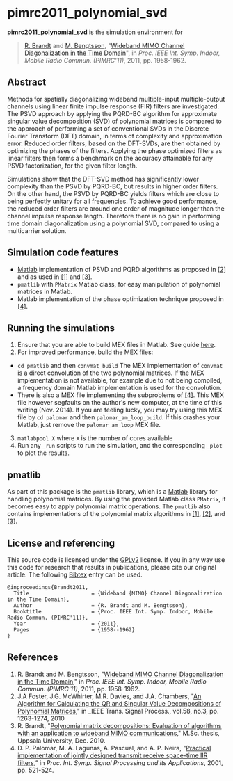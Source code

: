 pimrc2011_polynomial_svd
====

**pimrc2011_polynomial_svd** is the simulation environment for
> [R. Brandt][rabr5411] and [M. Bengtsson][matben], "[Wideband MIMO Channel Diagonalization in the Time Domain][pimrc2011_diva]", in _Proc. IEEE Int. Symp. Indoor, Mobile Radio Commun. (PIMRC'11)_, 2011, pp. 1958-1962.

## Abstract
Methods for spatially diagonalizing wideband multiple-input multiple-output
channels using linear finite impulse response (FIR) filters are investigated.
The PSVD approach by applying the PQRD-BC algorithm for approximate singular
value decomposition (SVD) of polynomial matrices is compared to the approach of
performing a set of conventional SVDs in the Discrete Fourier Transform (DFT)
domain, in terms of complexity and approximation error. Reduced order filters,
based on the DFT-SVDs, are then obtained by optimizing the phases of the
filters. Applying the phase optimized filters as linear filters then forms a
benchmark on the accuracy attainable for any PSVD factorization, for the given
filter length.

Simulations show that the DFT-SVD method has significantly lower complexity than
the PSVD by PQRD-BC, but results in higher order filters. On the other hand,
the PSVD by PQRD-BC yields filters which are close to being perfectly unitary
for all frequencies. To achieve good performance, the reduced order filters are
around one order of magnitude longer than the channel impulse response length.
Therefore there is no gain in performing time domain diagonalization using a
polynomial SVD, compared to using a multicarrier solution.

## Simulation code features

* [Matlab][matlab] implementation of PSVD and PQRD algorithms as proposed in
  [[2]][psvd] and as used in [[1]][pimrc2011_diva] and [[3]][thesis_diva].
* `pmatlib` with `PMatrix` Matlab class, for easy manipulation of polynomial
  matrices in Matlab.
* Matlab implementation of the phase optimization technique proposed in
  [[4]][palomar].

## Running the simulations

1. Ensure that you are able to build MEX files in Matlab. See guide
[here](http://se.mathworks.com/help/matlab/matlab_external/what-you-need-to-build-mex-files.html).
2. For improved performance, build the MEX files:
  * `cd pmatlib` and then `convmat_build`
     The MEX implementation of `convmat` is a direct convolution of the two
     polynomial matrices. If the MEX implementation is not available, for
     example due to not being compiled, a frequency domain Matlab implementation
     is used for the convolution.
  * There is also a MEX file implementing the subproblems of [[4]][palomar]. This
    MEX file however segfaults on the author's new computer, at the time of this
    writing (Nov. 2014). If you are feeling lucky, you may try using this MEX
    file by `cd palomar` and then `palomar_am_loop_build`. If this crashes your
    Matlab, just remove the `palomar_am_loop` MEX file.
3. `matlabpool X` where `X` is the number of cores available
4. Run any `_run` scripts to run the simulation, and the corresponding 
   `_plot` to plot the results.

## pmatlib
As part of this package is the `pmatlib` library, which is a [Matlab][matlab]
library for handling polynomial matrices. By using the provided Matlab class
`PMatrix`, it becomes easy to apply polynomial matrix operations. The `pmatlib`
also contains implementations of the polynomial matrix algorithms in
[[1]][pimrc2011_diva], [[2]][psvd], and [[3]][thesis_diva].

## License and referencing
This source code is licensed under the [GPLv2][gplv2] license. If you in any way
use this code for research that results in publications, please cite our
original article. The following [Bibtex][bibtex] entry can be used.
```
@inproceedings{Brandt2011,
  Title                    = {Wideband {MIMO} Channel Diagonalization in the Time Domain},
  Author                   = {R. Brandt and M. Bengtsson},
  Booktitle                = {Proc. IEEE Int. Symp. Indoor, Mobile Radio Commun. (PIMRC'11)},
  Year                     = {2011},
  Pages                    = {1958--1962}
}
```

## References
1. R. Brandt and M. Bengtsson, "[Wideband MIMO Channel Diagonalization in the Time Domain][pimrc2011_diva]," in _Proc. IEEE Int. Symp. Indoor, Mobile Radio Commun. (PIMRC'11)_, 2011, pp. 1958-1962.
2. J.A Foster, J.G. McWhirter, M.R. Davies, and J.A. Chambers, "[An Algorithm for Calculating the QR and Singular Value Decompositions of Polynomial Matrices][psvd]," in _IEEE Trans. Signal Process., vol.58, no.3, pp. 1263-1274, 2010
3. R. Brandt, "[Polynomial matrix decompositions: Evaluation of algorithms with an application to wideband MIMO communications][thesis_diva]," M.Sc. thesis, Uppsala University, Dec. 2010.
4. D. P. Palomar, M. A. Lagunas, A. Pascual, and A. P. Neira, "[Practical implementation of jointly designed transmit receive space-time IIR filters][palomar],” in _Proc. Int. Symp. Signal Processing and its Applications_, 2001, pp. 521-524.

[rabr5411]: http://www.kth.se/profile/rabr5411
[matben]: http://www.kth.se/profile/matben
[pimrc2011_diva]: http://urn.kb.se/resolve?urn=urn:nbn:se:kth:diva-50048
[thesis_diva]: http://urn.kb.se/resolve?urn=urn:nbn:se:uu:diva-134389
[psvd]: http://ieeexplore.ieee.org/xpls/abs_all.jsp?arnumber=5286258
[palomar]: http://ieeexplore.ieee.org/xpls/abs_all.jsp?arnumber=950195
[matlab]: http://www.mathworks.com
[gplv2]: http://choosealicense.com/licenses/gpl-v2
[bibtex]: http://www.bibtex.org/
